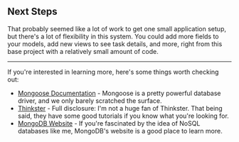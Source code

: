 ##  Next Steps

That probably seemed like a lot of work to get one small application setup, but there's a lot of flexibility in this system. You could add
more fields to your models, add new views to see task details, and more, right from this base project with a relatively small amount of code.
****
If you're interested in learning more, here's some things worth checking out:

* [Mongoose Documentation](http://mongoosejs.com) - Mongoose is a pretty powerful database driver, and we only barely scratched the surface.
* [Thinkster](https://thinkster.io) - Full disclosure: I'm not a huge fan of Thinkster. That being said, they have some good tutorials if you 
know what you're looking for.
* [MongoDB Website](https://www.mongodb.org) - If you're fascinated by the idea of NoSQL databases like me, MongoDB's website is a good place to learn more.
